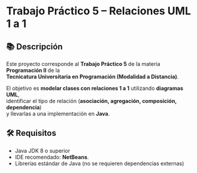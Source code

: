 # Trabajo Práctico 5 – Relaciones UML 1 a 1

## 📚 Descripción
Este proyecto corresponde al **Trabajo Práctico 5** de la materia **Programación II** de la  
**Tecnicatura Universitaria en Programación (Modalidad a Distancia)**.

El objetivo es **modelar clases con relaciones 1 a 1** utilizando **diagramas UML**,  
identificar el tipo de relación (**asociación, agregación, composición, dependencia**)  
y llevarlas a una implementación en **Java**.

## 🛠️ Requisitos
- Java JDK 8 o superior
- IDE recomendado: **NetBeans**.
- Librerías estándar de Java (no se requieren dependencias externas)
